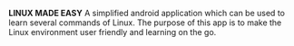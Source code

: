 **LINUX MADE EASY**
A simplified android application which can be used to learn several commands of Linux. The 
purpose of this app is to make the Linux environment user friendly and learning on the go.



